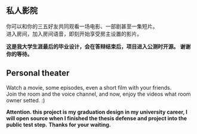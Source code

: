 ## 私人影院
你可以和你的三五好友共同观看一场电影、一部剧甚至一集短片。  
进入房间，加入房间语音，即刻开始享受房主设置的影片。  
  
**这是我大学生涯最后的毕业设计，会在答辩结束后，项目进入公测时开源。**
**谢谢你的等待。**

## Personal theater
Watch a movie, some episodes, even a short film with your friends.  
Join the room and the voice channel, and now, enjoy the videos what room owner setted. :)  
  
**Attention. this project is my graduation design in my university career, I will open source when I finished the thesis defense and project into the public test step.**
**Thanks for your waiting.**
